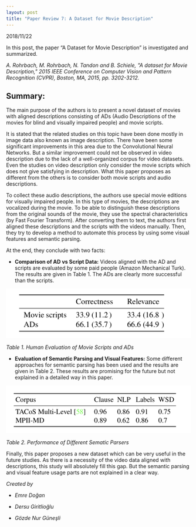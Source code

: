 ```yaml
---
layout: post
title: "Paper Review 7: A Dataset for Movie Description"
---
```


2018/11/22

In this post, the paper “A Dataset for Movie Description” is investigated and summarized.

*A. Rohrbach, M. Rohrbach, N. Tandon and B. Schiele, "A dataset for Movie Description," 2015 IEEE Conference on Computer Vision and Pattern Recognition (CVPR), Boston, MA, 2015, pp. 3202-3212.*



## Summary:

The main purpose of the authors is to present a novel dataset of movies with aligned descriptions consisting of ADs (Audio Descriptions of the movies for blind and visually impaired people) and movie scripts.

It is stated that the related studies on this topic have been done mostly in image data also known as image description. There have been some significant improvements in this area due to the Convolutional Neural Networks. But a similar improvement could not be observed in video description due to the lack of a well-organized corpus for video datasets. Even the studies on video description only consider the movie scripts which does not give satisfying in description. What this paper proposes as different from the others is to consider both movie scripts and audio descriptions.

To collect these audio descriptions, the authors use special movie editions for visually impaired people. In this type of movies, the descriptions are vocalized during the movie. To be able to distinguish these descriptions from the original sounds of the movie, they use the spectral characteristics (by Fast Fourier Transform). After converting them to text, the authors first aligned these descriptions and the scripts with the videos manually. Then, they try to develop a method to automate this process by using some visual features and semantic parsing. 

At the end, they conclude with two facts:

- **Comparison of AD vs Script Data:** Videos aligned with the AD and scripts are evaluated by some paid people (Amazon Mechanical Turk). The results are given in Table 1. The ADs are clearly more successful than the scripts.


![Table 1](./../images/paper7-1.png)

   *Table 1. Human Evaluation of Movie Scripts and ADs*

- **Evaluation of Semantic Parsing and Visual Features:** Some different approaches for semantic parsing has been used and the results are given in Table 2. These results are promising for the future but not explained in a detailed way in this paper.

![Table 2](./../images/paper7-2.png)

   *Table 2. Performance of Different Sematic Parsers*

Finally, this paper proposes a new dataset which can be very useful in the future studies. As there is a necessity of the video data aligned with descriptions, this study will absolutely fill this gap. But the semantic parsing and visual feature usage parts are not explained in a clear way.




*Created by*

- *Emre Doğan*

- *Dersu Giritlioğlu*

- *Gözde Nur Güneşli*
